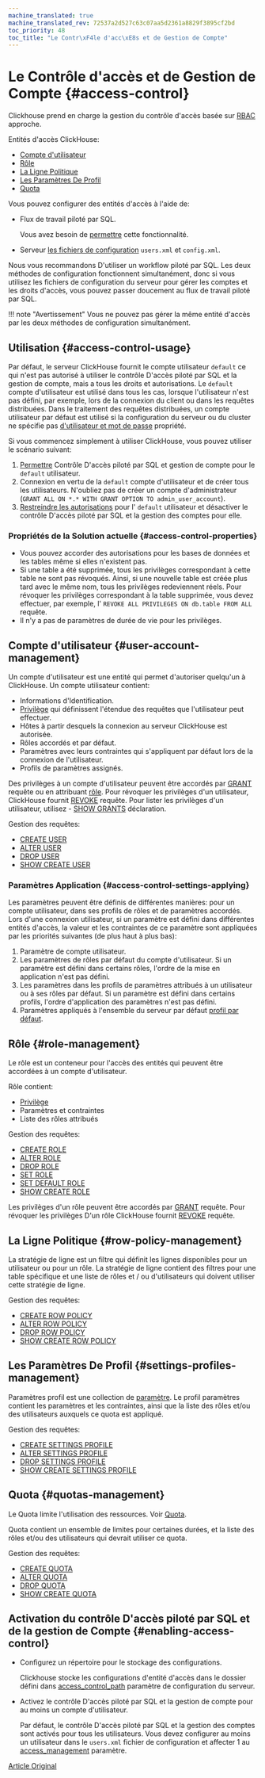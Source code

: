 ```yaml
---
machine_translated: true
machine_translated_rev: 72537a2d527c63c07aa5d2361a8829f3895cf2bd
toc_priority: 48
toc_title: "Le Contr\xF4le d'acc\xE8s et de Gestion de Compte"
---
```


# Le Contrôle d'accès et de Gestion de Compte {#access-control}

Clickhouse prend en charge la gestion du contrôle d'accès basée sur [RBAC](https://en.wikipedia.org/wiki/Role-based_access_control) approche.

Entités d'accès ClickHouse:
- [Compte d'utilisateur](#user-account-management)
- [Rôle](#role-management)
- [La Ligne Politique](#row-policy-management)
- [Les Paramètres De Profil](#settings-profiles-management)
- [Quota](#quotas-management)

Vous pouvez configurer des entités d'accès à l'aide de:

-   Flux de travail piloté par SQL.

    Vous avez besoin de [permettre](#enabling-access-control) cette fonctionnalité.

-   Serveur [les fichiers de configuration](configuration-files.md) `users.xml` et `config.xml`.

Nous vous recommandons D'utiliser un workflow piloté par SQL. Les deux méthodes de configuration fonctionnent simultanément, donc si vous utilisez les fichiers de configuration du serveur pour gérer les comptes et les droits d'accès, vous pouvez passer doucement au flux de travail piloté par SQL.

!!! note "Avertissement"
    Vous ne pouvez pas gérer la même entité d'accès par les deux méthodes de configuration simultanément.

## Utilisation {#access-control-usage}

Par défaut, le serveur ClickHouse fournit le compte utilisateur `default` ce qui n'est pas autorisé à utiliser le contrôle D'accès piloté par SQL et la gestion de compte, mais a tous les droits et autorisations. Le `default` compte d'utilisateur est utilisé dans tous les cas, lorsque l'utilisateur n'est pas défini, par exemple, lors de la connexion du client ou dans les requêtes distribuées. Dans le traitement des requêtes distribuées, un compte utilisateur par défaut est utilisé si la configuration du serveur ou du cluster ne spécifie pas [d'utilisateur et mot de passe](../engines/table-engines/special/distributed.md) propriété.

Si vous commencez simplement à utiliser ClickHouse, vous pouvez utiliser le scénario suivant:

1.  [Permettre](#enabling-access-control) Contrôle D'accès piloté par SQL et gestion de compte pour le `default` utilisateur.
2.  Connexion en vertu de la `default` compte d'utilisateur et de créer tous les utilisateurs. N'oubliez pas de créer un compte d'administrateur (`GRANT ALL ON *.* WITH GRANT OPTION TO admin_user_account`).
3.  [Restreindre les autorisations](settings/permissions-for-queries.md#permissions_for_queries) pour l' `default` utilisateur et désactiver le contrôle D'accès piloté par SQL et la gestion des comptes pour elle.

### Propriétés de la Solution actuelle {#access-control-properties}

-   Vous pouvez accorder des autorisations pour les bases de données et les tables même si elles n'existent pas.
-   Si une table a été supprimée, tous les privilèges correspondant à cette table ne sont pas révoqués. Ainsi, si une nouvelle table est créée plus tard avec le même nom, tous les privilèges redeviennent réels. Pour révoquer les privilèges correspondant à la table supprimée, vous devez effectuer, par exemple, l' `REVOKE ALL PRIVILEGES ON db.table FROM ALL` requête.
-   Il n'y a pas de paramètres de durée de vie pour les privilèges.

## Compte d'utilisateur {#user-account-management}

Un compte d'utilisateur est une entité qui permet d'autoriser quelqu'un à ClickHouse. Un compte utilisateur contient:

-   Informations d'Identification.
-   [Privilège](../sql-reference/statements/grant.md#grant-privileges) qui définissent l'étendue des requêtes que l'utilisateur peut effectuer.
-   Hôtes à partir desquels la connexion au serveur ClickHouse est autorisée.
-   Rôles accordés et par défaut.
-   Paramètres avec leurs contraintes qui s'appliquent par défaut lors de la connexion de l'utilisateur.
-   Profils de paramètres assignés.

Des privilèges à un compte d'utilisateur peuvent être accordés par [GRANT](../sql-reference/statements/grant.md) requête ou en attribuant [rôle](#role-management). Pour révoquer les privilèges d'un utilisateur, ClickHouse fournit [REVOKE](../sql-reference/statements/revoke.md) requête. Pour lister les privilèges d'un utilisateur, utilisez - [SHOW GRANTS](../sql-reference/statements/show.md#show-grants-statement) déclaration.

Gestion des requêtes:

-   [CREATE USER](../sql-reference/statements/create.md#create-user-statement)
-   [ALTER USER](../sql-reference/statements/alter.md#alter-user-statement)
-   [DROP USER](../sql-reference/statements/misc.md#drop-user-statement)
-   [SHOW CREATE USER](../sql-reference/statements/show.md#show-create-user-statement)

### Paramètres Application {#access-control-settings-applying}

Les paramètres peuvent être définis de différentes manières: pour un compte utilisateur, dans ses profils de rôles et de paramètres accordés. Lors d'une connexion utilisateur, si un paramètre est défini dans différentes entités d'accès, la valeur et les contraintes de ce paramètre sont appliquées par les priorités suivantes (de plus haut à plus bas):

1.  Paramètre de compte utilisateur.
2.  Les paramètres de rôles par défaut du compte d'utilisateur. Si un paramètre est défini dans certains rôles, l'ordre de la mise en application n'est pas défini.
3.  Les paramètres dans les profils de paramètres attribués à un utilisateur ou à ses rôles par défaut. Si un paramètre est défini dans certains profils, l'ordre d'application des paramètres n'est pas défini.
4.  Paramètres appliqués à l'ensemble du serveur par défaut [profil par défaut](server-configuration-parameters/settings.md#default-profile).

## Rôle {#role-management}

Le rôle est un conteneur pour l'accès des entités qui peuvent être accordées à un compte d'utilisateur.

Rôle contient:

-   [Privilège](../sql-reference/statements/grant.md#grant-privileges)
-   Paramètres et contraintes
-   Liste des rôles attribués

Gestion des requêtes:

-   [CREATE ROLE](../sql-reference/statements/create.md#create-role-statement)
-   [ALTER ROLE](../sql-reference/statements/alter.md#alter-role-statement)
-   [DROP ROLE](../sql-reference/statements/misc.md#drop-role-statement)
-   [SET ROLE](../sql-reference/statements/misc.md#set-role-statement)
-   [SET DEFAULT ROLE](../sql-reference/statements/misc.md#set-default-role-statement)
-   [SHOW CREATE ROLE](../sql-reference/statements/show.md#show-create-role-statement)

Les privilèges d'un rôle peuvent être accordés par [GRANT](../sql-reference/statements/grant.md) requête. Pour révoquer les privilèges D'un rôle ClickHouse fournit [REVOKE](../sql-reference/statements/revoke.md) requête.

## La Ligne Politique {#row-policy-management}

La stratégie de ligne est un filtre qui définit les lignes disponibles pour un utilisateur ou pour un rôle. La stratégie de ligne contient des filtres pour une table spécifique et une liste de rôles et / ou d'utilisateurs qui doivent utiliser cette stratégie de ligne.

Gestion des requêtes:

-   [CREATE ROW POLICY](../sql-reference/statements/create.md#create-row-policy-statement)
-   [ALTER ROW POLICY](../sql-reference/statements/alter.md#alter-row-policy-statement)
-   [DROP ROW POLICY](../sql-reference/statements/misc.md#drop-row-policy-statement)
-   [SHOW CREATE ROW POLICY](../sql-reference/statements/show.md#show-create-row-policy-statement)

## Les Paramètres De Profil {#settings-profiles-management}

Paramètres profil est une collection de [paramètre](settings/index.md). Le profil paramètres contient les paramètres et les contraintes, ainsi que la liste des rôles et/ou des utilisateurs auxquels ce quota est appliqué.

Gestion des requêtes:

-   [CREATE SETTINGS PROFILE](../sql-reference/statements/create.md#create-settings-profile-statement)
-   [ALTER SETTINGS PROFILE](../sql-reference/statements/alter.md#alter-settings-profile-statement)
-   [DROP SETTINGS PROFILE](../sql-reference/statements/misc.md#drop-settings-profile-statement)
-   [SHOW CREATE SETTINGS PROFILE](../sql-reference/statements/show.md#show-create-settings-profile-statement)

## Quota {#quotas-management}

Le Quota limite l'utilisation des ressources. Voir [Quota](quotas.md).

Quota contient un ensemble de limites pour certaines durées, et la liste des rôles et/ou des utilisateurs qui devrait utiliser ce quota.

Gestion des requêtes:

-   [CREATE QUOTA](../sql-reference/statements/create.md#create-quota-statement)
-   [ALTER QUOTA](../sql-reference/statements/alter.md#alter-quota-statement)
-   [DROP QUOTA](../sql-reference/statements/misc.md#drop-quota-statement)
-   [SHOW CREATE QUOTA](../sql-reference/statements/show.md#show-create-quota-statement)

## Activation du contrôle D'accès piloté par SQL et de la gestion de Compte {#enabling-access-control}

-   Configurez un répertoire pour le stockage des configurations.

    Clickhouse stocke les configurations d'entité d'accès dans le dossier défini dans [access_control_path](server-configuration-parameters/settings.md#access_control_path) paramètre de configuration du serveur.

-   Activez le contrôle D'accès piloté par SQL et la gestion de compte pour au moins un compte d'utilisateur.

    Par défaut, le contrôle D'accès piloté par SQL et la gestion des comptes sont activés pour tous les utilisateurs. Vous devez configurer au moins un utilisateur dans le `users.xml` fichier de configuration et affecter 1 au [access_management](settings/settings-users.md#access_management-user-setting) paramètre.

[Article Original](https://clickhouse.tech/docs/en/operations/access_rights/) <!--hide-->
